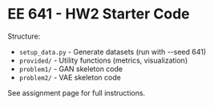 EE 641 - HW2 Starter Code
=========================

Structure:
- `setup_data.py` - Generate datasets (run with --seed 641)
- `provided/` - Utility functions (metrics, visualization)
- `problem1/` - GAN skeleton code
- `problem2/` - VAE skeleton code

See assignment page for full instructions.
